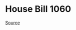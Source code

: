 # House Bill 1060

[Source](http://lawfilesext.leg.wa.gov/biennium/2023-24/Pdf/Bills/House%20Bills/1060.pdf)